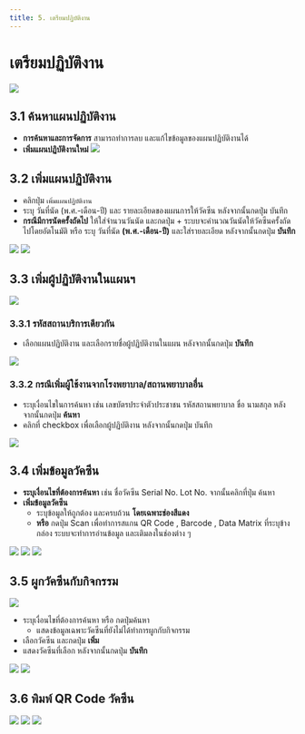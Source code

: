 ```yaml
---
title: 5. เตรียมปฏิบัติงาน
---
```


# เตรียมปฏิบัติงาน
![](./img/plan-menu.png)

## 3.1 ค้นหาแผนปฏิบัติงาน
- **การค้นหาและการจัดการ** สามารถทำการลบ และแก้ไขข้อมูลของแผนปฏิบัติงานได้
- **เพิ่มแผนปฏิบัติงานใหม่**
![](./img/plan-search.png)

## 3.2 เพิ่มแผนปฏิบัติงาน
- คลิกปุ่ม `เพิ่มแผนปฏิบัติงาน`
- ระบุ วันที่นัด (พ.ศ.-เดือน-ปี) และ รายละเอียดของแผนการให้วัคซีน หลังจากนั้นกดปุ่ม บันทึก 
- **กรณีมีการนัดครั้งถัดไป** ให้ใส่จำนวนวันนัด และกดปุ่ม + ระบบจะคำนวณวันนัดให้วัคซีนครั้งถัดไปโดยอัตโนมัติ หรือ ระบุ วันที่นัด **(พ.ศ.-เดือน-ปี)**  และใส่รายละเอียด หลังจากนั้นกดปุ่ม **บันทึก**

![](./img/plan-add-1.png)
![](./img/plan-add-2.png)

## 3.3 เพิ่มผู้ปฏิบัติงานในแผนฯ
![](./img/user-to-plan-1.png)
### 3.3.1 รหัสสถานบริการเดียวกัน
- เลือกแผนปฏิบัติงาน และเลือกรายชื่อผู้ปฏิบัติงานในแผน หลังจากนั้นกดปุ่ม **บันทึก**

![](./img/user-to-plan-2-3.png)

### 3.3.2 กรณีเพิ่มผู้ใช้งานจากโรงพยาบาล/สถานพยาบาลอื่น
- ระบุเงื่อนไขในการค้นหา เช่น เลขบัตรประจำตัวประชาชน รหัสสถานพยาบาล ขื่อ นามสกุล หลังจากนั้นกดปุ่ม **ค้นหา**
- คลิกที่ checkbox เพื่อเลือกผู้ปฏิบัติงาน หลังจากนั้นกดปุ่ม บันทึก

![](./img/user-plan-4-difference-hoscode.png)

## 3.4 เพิ่มข้อมูลวัคซีน
- **ระบุเงื่อนไขที่ต้องการค้นหา** เช่น ชื่อวัคซีน Serial No. Lot No. จากนั้นคลิกที่ปุ่ม ค้นหา
- **เพิ่มข้อมูลวัคซีน** 
  - ระบุข้อมูลให้ถูกต้อง และครบถ้วน **โดยเฉพาะช่องสีแดง** 
  - **หรือ** กดปุ่ม Scan เพื่อทำการสแกน QR Code , Barcode , Data Matrix ที่ระบุข้างกล่อง ระบบจะทำการอ่านข้อมูล และเติมลงในช่องต่าง ๆ

![](./img/add-vaccine-1.png)
![](./img/add-vaccine-1_2.png)
![](./img/add-vaccine-1_3.png)

## 3.5 ผูกวัคซีนกับกิจกรรม

![](./img/vaccine-join-1.png)

- ระบุเงื่อนไขที่ต้องการค้นหา หรือ กดปุ่มค้นหา
  - แสดงข้อมูลเฉพาะวัคซีนที่ยังไม่ได้ทำการผูกกับกิจกรรม
- เลือกวัคซีน และกดปุ่ม **เพิ่ม**
- แสดงวัคซีนที่เลือก หลังจากนั้นกดปุ่ม **บันทึก**

![](./img/vaccine-join-2.png)
![](./img/vaccine-join-3.png)

## 3.6 พิมพ์ QR Code วัคซีน
![](./img/qrcode-1.png)
![](./img/qrcode-2.png)
![](./img/qrcode-3.png)